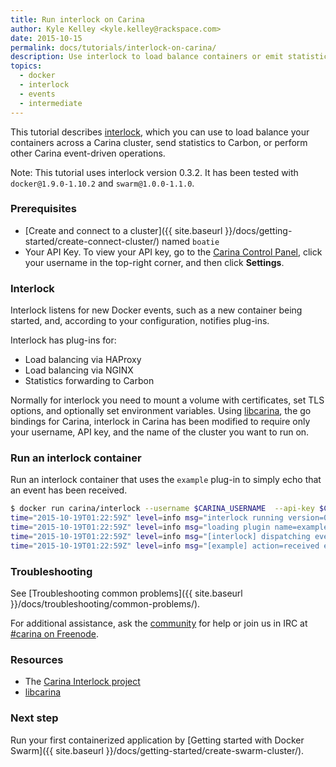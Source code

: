 ```yaml
---
title: Run interlock on Carina
author: Kyle Kelley <kyle.kelley@rackspace.com>
date: 2015-10-15
permalink: docs/tutorials/interlock-on-carina/
description: Use interlock to load balance containers or emit statistics across your Swarm cluster
topics:
  - docker
  - interlock
  - events
  - intermediate
---
```


This tutorial describes [interlock](https://github.com/ehazlett/interlock), which you can use to load balance your containers across a Carina cluster, send statistics to Carbon, or perform other Carina event-driven operations.

Note: This tutorial uses interlock version 0.3.2. It has been tested with `docker@1.9.0-1.10.2` and `swarm@1.0.0-1.1.0`.

### Prerequisites

* [Create and connect to a cluster]({{ site.baseurl }}/docs/getting-started/create-connect-cluster/) named `boatie`
* Your API Key. To view your API key, go to the [Carina Control Panel](https://app.getcarina.com), click your username in the top-right corner, and then click **Settings**.

### Interlock

Interlock listens for new Docker events, such as a new container being started, and, according to your configuration, notifies plug-ins.

Interlock has plug-ins for:

* Load balancing via HAProxy
* Load balancing via NGINX
* Statistics forwarding to Carbon

Normally for interlock you need to mount a volume with certificates, set TLS options, and optionally set environment variables. Using [libcarina](https://github.com/getcarina/libcarina), the go bindings for Carina, interlock in Carina has been modified to require only your username, API key, and the name of the cluster you want to run on.

### Run an interlock container

Run an interlock container that uses the `example` plug-in to simply echo that an event has been received.

```bash
$ docker run carina/interlock --username $CARINA_USERNAME  --api-key $CARINA_APIKEY --clustername boatie --plugin example start
time="2015-10-19T01:22:59Z" level=info msg="interlock running version=0.3.2 (2df2d23)"
time="2015-10-19T01:22:59Z" level=info msg="loading plugin name=example version=0.1"
time="2015-10-19T01:22:59Z" level=info msg="[interlock] dispatching event to plugin: name=example version=0.1"
time="2015-10-19T01:22:59Z" level=info msg="[example] action=received event= time=1445217779076879776"
```

### Troubleshooting

See [Troubleshooting common problems]({{ site.baseurl }}/docs/troubleshooting/common-problems/).

For additional assistance, ask the [community](https://community.getcarina.com/) for help or join us in IRC at [#carina on Freenode](http://webchat.freenode.net/?channels=carina).

### Resources

* The [Carina Interlock project](https://github.com/getcarina/interlock)
* [libcarina](https://github.com/getcarina/libcarina)

### Next step

Run your first containerized application by [Getting started with Docker Swarm]({{ site.baseurl }}/docs/getting-started/create-swarm-cluster/).

<!--
TODO: Use the text below when that tutorial is back in for M2.

See Interlock in action in the [Load balance WordPress in Docker containers]({{ site.baseurl }}/docs/tutorials/load-balance-wordpress-docker-containers/) tutorial
-->
